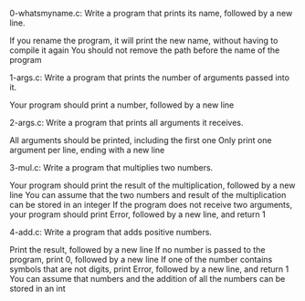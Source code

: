 0-whatsmyname.c: Write a program that prints its name, followed by a new line.

If you rename the program, it will print the new name, without having to compile it again
You should not remove the path before the name of the program


1-args.c: Write a program that prints the number of arguments passed into it.

Your program should print a number, followed by a new line


2-args.c: Write a program that prints all arguments it receives.

All arguments should be printed, including the first one
Only print one argument per line, ending with a new line


3-mul.c: Write a program that multiplies two numbers.

Your program should print the result of the multiplication, followed by a new line
You can assume that the two numbers and result of the multiplication can be stored in an integer
If the program does not receive two arguments, your program should print Error, followed by a new line, and return 1


4-add.c: Write a program that adds positive numbers.

Print the result, followed by a new line
If no number is passed to the program, print 0, followed by a new line
If one of the number contains symbols that are not digits, print Error, followed by a new line, and return 1
You can assume that numbers and the addition of all the numbers can be stored in an int
